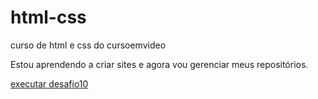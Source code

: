 # html-css
 curso de html e css do cursoemvideo

 Estou aprendendo a criar sites e agora vou gerenciar meus repositórios.

 <a href=https://lucasmateusl10.github.io/html-css/desafios/desafio10>executar desafio10</a>
 
